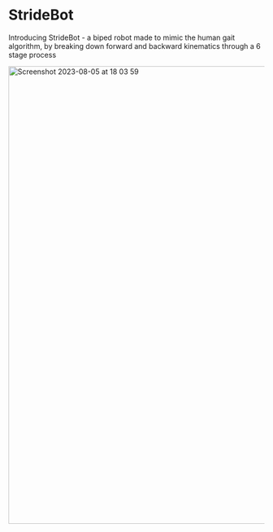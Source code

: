 # StrideBot
Introducing StrideBot - a biped robot made to mimic the human gait algorithm, by breaking down forward and backward kinematics through a 6 stage process

<img width="900" alt="Screenshot 2023-08-05 at 18 03 59" src="https://github.com/Riptiva-Roy/StrideBot/assets/141496773/2df4ae13-ab5b-4138-a32c-ec99eb80e8c0">

